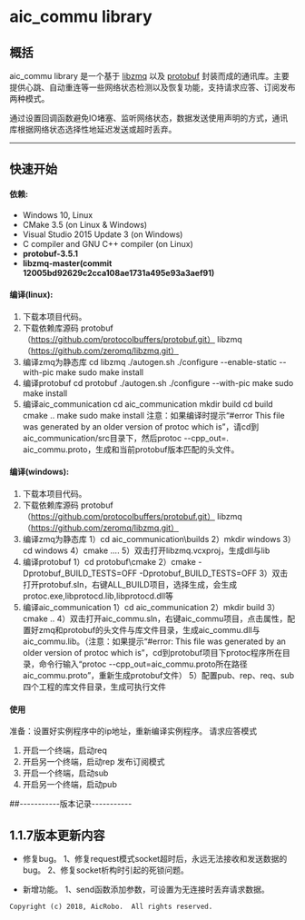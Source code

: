 # aic_commu library

## 概括

aic_commu library 是一个基于 [libzmq](https://github.com/zeromq/libzmq "libzmq")  以及 [protobuf](https://github.com/protocolbuffers/protobuf "protobuf") 封装而成的通讯库。主要提供心跳、自动重连等一些网络状态检测以及恢复功能，支持请求应答、订阅发布两种模式。

通过设置回调函数避免IO堵塞、监听网络状态，数据发送使用声明的方式，通讯库根据网络状态选择性地延迟发送或超时丢弃。

****

## 快速开始

#### 依赖:

- Windows 10, Linux
- CMake 3.5 (on Linux & Windows)
- Visual Studio 2015 Update 3 (on Windows)
- C compiler and GNU C++ compiler (on Linux)
- **protobuf-3.5.1**
- **libzmq-master(commit 12005bd92629c2cca108ae1731a495e93a3aef91)**

#### 编译(linux):

1. 下载本项目代码。
2. 下载依赖库源码
	protobuf（https://github.com/protocolbuffers/protobuf.git） 
	libzmq（https://github.com/zeromq/libzmq.git）
3. 编译zmq为静态库
	cd libzmq
	./autogen.sh
	./configure --enable-static --with-pic 
	make
	sudo make install
4. 编译protobuf
	cd protobuf
	./autogen.sh
	./configure --with-pic
	make
	sudo make install
5. 编译aic_communication
	cd  aic_communication
	mkdir build 
	cd build 
	cmake .. 
	make
	sudo make install
注意：如果编译时提示“#error This file was generated by an older version of protoc which is”，请cd到aic_communication/src目录下，然后protoc --cpp_out=. aic_commu.proto，生成和当前protobuf版本匹配的头文件。

#### 编译(windows):

1. 下载本项目代码。
2. 下载依赖库源码
	protobuf（https://github.com/protocolbuffers/protobuf.git） 
	libzmq（https://github.com/zeromq/libzmq.git）
3. 编译zmq为静态库
	1）cd  aic_communication\builds
	2）mkdir windows 
	3）cd windows 
	4）cmake ..\.. 
	5）双击打开libzmq.vcxproj，生成dll与lib
4. 编译protobuf
	1）cd protobuf\cmake
	2）cmake -Dprotobuf_BUILD_TESTS=OFF -Dprotobuf_BUILD_TESTS=OFF
	3）双击打开protobuf.sln，右键ALL_BUILD项目，选择生成，会生成protoc.exe,libprotocd.lib,libprotocd.dll等
5. 编译aic_communication
	1）cd aic_communication
	2）mkdir build
	3）cmake ..
	4）双击打开aic_commu.sln，右键aic_commu项目，点击属性，配置好zmq和protobuf的头文件与库文件目录，生成aic_commu.dll与aic_commu.lib。（注意：如果提示“#error: This file was generated by an older version of protoc which is”，cd到protobuf项目下protoc程序所在目录，命令行输入“protoc --cpp_out=aic_commu.proto所在路径 aic_commu.proto”，重新生成protobuf文件）
	5）配置pub、rep、req、sub四个工程的库文件目录，生成可执行文件
	
	


#### 使用

准备：设置好实例程序中的ip地址，重新编译实例程序。
请求应答模式
1.  开启一个终端，启动req
2.  开启另一个终端，启动rep
发布订阅模式
1.  开启一个终端，启动sub
2.  开启另一个终端，启动pub

##-----------版本记录-----------
## 1.1.7版本更新内容 
* 修复bug。
1、修复request模式socket超时后，永远无法接收和发送数据的bug。
2、修复socket析构时引起的死锁问题。

* 新增功能。
1、send函数添加参数，可设置为无连接时丢弃请求数据。


```
Copyright (c) 2018, AicRobo.  All rights reserved.
```
